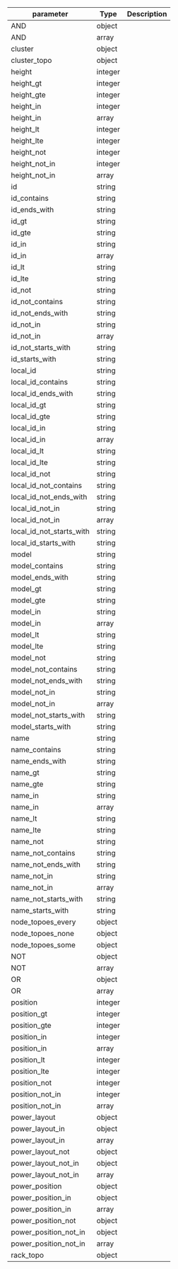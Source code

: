 | parameter | Type | Description |
| ----------- | ----------- |----------- |
| AND  |  object  |    |
| AND  |  array  |    |
| cluster  |  object  |    |
| cluster_topo  |  object  |    |
| height  |  integer  |    |
| height_gt  |  integer  |    |
| height_gte  |  integer  |    |
| height_in  |  integer  |    |
| height_in  |  array  |    |
| height_lt  |  integer  |    |
| height_lte  |  integer  |    |
| height_not  |  integer  |    |
| height_not_in  |  integer  |    |
| height_not_in  |  array  |    |
| id  |  string  |    |
| id_contains  |  string  |    |
| id_ends_with  |  string  |    |
| id_gt  |  string  |    |
| id_gte  |  string  |    |
| id_in  |  string  |    |
| id_in  |  array  |    |
| id_lt  |  string  |    |
| id_lte  |  string  |    |
| id_not  |  string  |    |
| id_not_contains  |  string  |    |
| id_not_ends_with  |  string  |    |
| id_not_in  |  string  |    |
| id_not_in  |  array  |    |
| id_not_starts_with  |  string  |    |
| id_starts_with  |  string  |    |
| local_id  |  string  |    |
| local_id_contains  |  string  |    |
| local_id_ends_with  |  string  |    |
| local_id_gt  |  string  |    |
| local_id_gte  |  string  |    |
| local_id_in  |  string  |    |
| local_id_in  |  array  |    |
| local_id_lt  |  string  |    |
| local_id_lte  |  string  |    |
| local_id_not  |  string  |    |
| local_id_not_contains  |  string  |    |
| local_id_not_ends_with  |  string  |    |
| local_id_not_in  |  string  |    |
| local_id_not_in  |  array  |    |
| local_id_not_starts_with  |  string  |    |
| local_id_starts_with  |  string  |    |
| model  |  string  |    |
| model_contains  |  string  |    |
| model_ends_with  |  string  |    |
| model_gt  |  string  |    |
| model_gte  |  string  |    |
| model_in  |  string  |    |
| model_in  |  array  |    |
| model_lt  |  string  |    |
| model_lte  |  string  |    |
| model_not  |  string  |    |
| model_not_contains  |  string  |    |
| model_not_ends_with  |  string  |    |
| model_not_in  |  string  |    |
| model_not_in  |  array  |    |
| model_not_starts_with  |  string  |    |
| model_starts_with  |  string  |    |
| name  |  string  |    |
| name_contains  |  string  |    |
| name_ends_with  |  string  |    |
| name_gt  |  string  |    |
| name_gte  |  string  |    |
| name_in  |  string  |    |
| name_in  |  array  |    |
| name_lt  |  string  |    |
| name_lte  |  string  |    |
| name_not  |  string  |    |
| name_not_contains  |  string  |    |
| name_not_ends_with  |  string  |    |
| name_not_in  |  string  |    |
| name_not_in  |  array  |    |
| name_not_starts_with  |  string  |    |
| name_starts_with  |  string  |    |
| node_topoes_every  |  object  |    |
| node_topoes_none  |  object  |    |
| node_topoes_some  |  object  |    |
| NOT  |  object  |    |
| NOT  |  array  |    |
| OR  |  object  |    |
| OR  |  array  |    |
| position  |  integer  |    |
| position_gt  |  integer  |    |
| position_gte  |  integer  |    |
| position_in  |  integer  |    |
| position_in  |  array  |    |
| position_lt  |  integer  |    |
| position_lte  |  integer  |    |
| position_not  |  integer  |    |
| position_not_in  |  integer  |    |
| position_not_in  |  array  |    |
| power_layout  |  object  |    |
| power_layout_in  |  object  |    |
| power_layout_in  |  array  |    |
| power_layout_not  |  object  |    |
| power_layout_not_in  |  object  |    |
| power_layout_not_in  |  array  |    |
| power_position  |  object  |    |
| power_position_in  |  object  |    |
| power_position_in  |  array  |    |
| power_position_not  |  object  |    |
| power_position_not_in  |  object  |    |
| power_position_not_in  |  array  |    |
| rack_topo  |  object  |    |